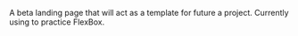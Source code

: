 
A beta landing page that will act as a template for future a project. Currently using to practice FlexBox.
